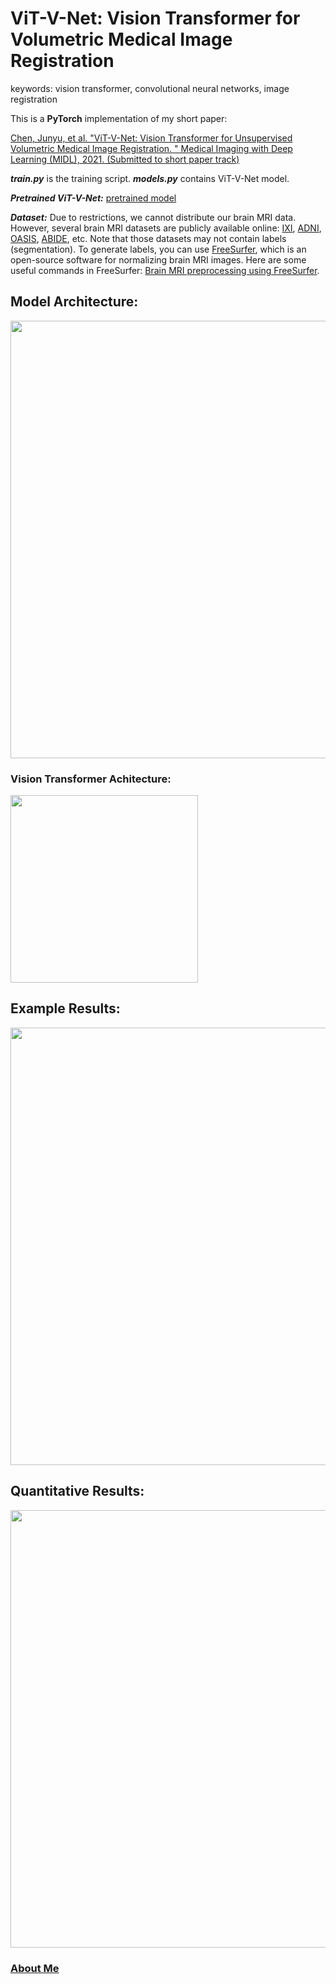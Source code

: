 # ViT-V-Net: Vision Transformer for Volumetric Medical Image Registration

keywords: vision transformer, convolutional neural networks, image registration

This is a **PyTorch** implementation of my short paper:

<a href="https://openreview.net/forum?id=h3HC1EU7AEz">Chen, Junyu, et al. "ViT-V-Net: Vision Transformer for Unsupervised Volumetric Medical Image Registration. " Medical Imaging with Deep Learning (MIDL), 2021. (Submitted to short paper track)</a>


***train.py*** is the training script.
***models.py*** contains ViT-V-Net model.

***Pretrained ViT-V-Net:*** <a href="https://drive.google.com/file/d/11sbqFYFGtqwsRgmbYgEr18FiIVk6NMl5/view?usp=sharing">pretrained model</a>

***Dataset:*** Due to restrictions, we cannot distribute our brain MRI data. However, several brain MRI datasets are publicly available online: <a href="https://brain-development.org/ixi-dataset/">IXI</a>, <a href="http://adni.loni.usc.edu/">ADNI</a>, <a href="https://www.oasis-brains.org/">OASIS</a>, <a href="http://fcon_1000.projects.nitrc.org/indi/abide/">ABIDE</a>, etc. Note that those datasets may not contain labels (segmentation). To generate labels, you can use <a href="https://surfer.nmr.mgh.harvard.edu/">FreeSurfer</a>, which is an open-source software for normalizing brain MRI images. Here are some useful commands in FreeSurfer: <a href="https://github.com/junyuchen245/ViT-V-Net_for_3D_Image_Registration/blob/main/PreprocessingMRI.md">Brain MRI preprocessing using FreeSurfer</a>.

## Model Architecture:
<img src="https://github.com/junyuchen245/ViT-V-Net_for_3D_Image_Registration/blob/main/figures/net_arch.jpg" width="700"/>

### Vision Transformer Achitecture:
<img src="https://github.com/junyuchen245/ViT-V-Net_for_3D_Image_Registration/blob/main/figures/trans_arch.jpg" width="300"/>

## Example Results:
<img src="https://github.com/junyuchen245/ViT-V-Net_for_3D_Image_Registration/blob/main/figures/ViTVNet_res.jpg" width="700"/>

## Quantitative Results:
<img src="https://github.com/junyuchen245/ViT-V-Net_for_3D_Image_Registration/blob/main/figures/dice_detail.jpg" width="700"/>



### <a href="https://junyuchen245.github.io"> About Me</a>
